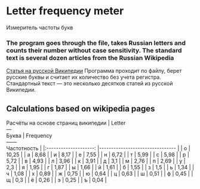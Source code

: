 # Letter frequency meter
Измеритель частоты букв
### The program goes through the file, takes Russian letters and counts their number without case sensitivity. The standard text is several dozen articles from the Russian Wikipedia
[Статья на русской Википедии](https://ru.wikipedia.org/w/index.php?title=%D0%A7%D0%B0%D1%81%D1%82%D0%BE%D1%82%D0%BD%D0%BE%D1%81%D1%82%D1%8C "Частотность")
Программа проходит по файлу, берет русские буквы и считает их количество без учета регистра. 
Стандартный текст — это несколько десятков статей из русской Википедии.

## Calculations based on wikipedia pages
Расчёты на основе страниц википедии
| Letter<br>—<br>Буква 	| Frequency<br>——<br>Частотность 	|
|:--------------------:	|--------------------------------	|
|           о          	| 10,25                          	|
|           а          	| 8,68                           	|
|           и          	| 8,17                           	|
|           е          	| 7,55                           	|
|           н          	| 6,72                           	|
|           т          	| 5,99                           	|
|           с          	| 5,98                           	|
|           р          	| 5,72                           	|
|           в          	| 4,93                           	|
|           л          	| 3,96                           	|
|           к          	| 3,91                           	|
|           д          	| 3,1                            	|
|           м          	| 2,76                           	|
|           п          	| 2,69                           	|
|           у          	| 2,3                            	|
|           я          	| 1,95                           	|
|           г          	| 1,87                           	|
|           ы          	| 1,66                           	|
|           й          	| 1,61                           	|
|           б          	| 1,55                           	|
|           з          	| 1,5                            	|
|           ь          	| 1,34                           	|
|           ч          	| 1,08                           	|
|           х          	| 0,89                           	|
|           ж          	| 0,75                           	|
|           ю          	| 0,64                           	|
|           ц          	| 0,63                           	|
|           ш          	| 0,51                           	|
|           ф          	| 0,45                           	|
|           щ          	| 0,3                            	|
|           ё          	| 0,26                           	|
|           э          	| 0,25                           	|
|           ъ          	| 0,04                           	|
